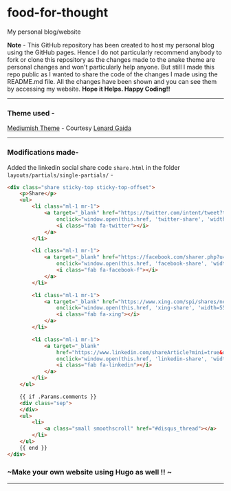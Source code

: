 # food-for-thought
My personal blog/website

**Note** - This GitHub repository has been created to host my personal blog using the GitHub pages. Hence I do not particularly recommend anybody to fork or clone this repository as the changes made to the anake theme are personal changes and won't particularly help anyone. 
But still I made this repo public as I wanted to share the code of the changes I made using the README.md file. All the changes have been shown and you can see them by accessing my website. **Hope it Helps. Happy Coding!!**
_____________________________________________________________________________________________________________________________

### Theme used - 

[Mediumish Theme](https://github.com/lgaida/mediumish-gohugo-theme) - Courtesy [Lenard Gaida](https://github.com/lgaida)
_____________________________________________________________________________________________________________________________

### Modifications made- 

Added the linkedin social share code `share.html` in the folder `layouts/partials/single-partials/` -

```html
<div class="share sticky-top sticky-top-offset">
    <p>Share</p>
    <ul>
        <li class="ml-1 mr-1">
            <a target="_blank" href="https://twitter.com/intent/tweet?text={{ .Title }}&url={{ .Permalink }}"
                onclick="window.open(this.href, 'twitter-share', 'width=550,height=435');return false;">
                <i class="fab fa-twitter"></i>
            </a>
        </li>

        <li class="ml-1 mr-1">
            <a target="_blank" href="https://facebook.com/sharer.php?u={{ .Permalink }}"
                onclick="window.open(this.href, 'facebook-share', 'width=550,height=435');return false;">
                <i class="fab fa-facebook-f"></i>
            </a>
        </li>

        <li class="ml-1 mr-1">
            <a target="_blank" href="https://www.xing.com/spi/shares/new?url={{ .Permalink }}"
                onclick="window.open(this.href, 'xing-share', 'width=550,height=435');return false;">
                <i class="fab fa-xing"></i>
            </a>
        </li>

        <li class="ml-1 mr-1">
            <a target="_blank"
                href="https://www.linkedin.com/shareArticle?mini=true&url={{ .Permalink }}&title={{ .Title }}"
                onclick="window.open(this.href, 'linkedin-share', 'width=550,height=435');return false;">
                <i class="fab fa-linkedin"></i>
            </a>
        </li>
    </ul>

    {{ if .Params.comments }}
    <div class="sep">
    </div>
    <ul>
        <li>
            <a class="small smoothscroll" href="#disqus_thread"></a>
        </li>
    </ul>
    {{ end }}
</div>
```

### ~Make your own website using Hugo as well !! ~
_____________________________________________________________________________________________________________________________

